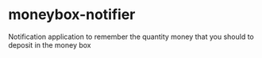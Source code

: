 # moneybox-notifier
Notification application to remember the quantity money that you should to deposit in the money box
